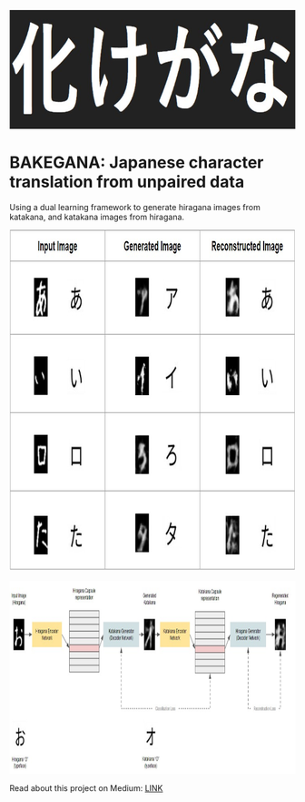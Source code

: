 <p align="center">
  <img width="704" height="209" src="media/title.jpg">
</p>

<p align="center">
<h1> BAKEGANA: Japanese character translation from unpaired data </h1>
</p>


Using a dual learning framework to generate hiragana images from katakana, and katakana images from hiragana.

<p align="center">
  <img width="986" height="600" src="media/generations.jpg">
</p>

<p align="center">
  <img width="1000" height="339" src="media/training framework.jpg">
</p>

Read about this project on Medium: [LINK](https://alex-leung.medium.com/%E5%8C%96%E3%81%91%E3%81%8C%E3%81%AA-japanese-character-translation-from-unpaired-data-a972b0dfe3ea)
